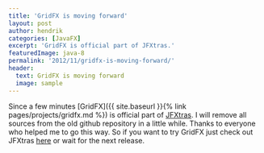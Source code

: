 ```yaml
---
title: 'GridFX is moving forward'
layout: post
author: hendrik
categories: [JavaFX]
excerpt: 'GridFX is official part of JFXtras.'
featuredImage: java-8
permalink: '2012/11/gridfx-is-moving-forward/'
header:
  text: GridFX is moving forward
  image: sample
---
```

Since a few minutes [GridFX]({{ site.baseurl }}{% link pages/projects/gridfx.md %}) is official part of [JFXtras](http://jfxtras.org). I will remove all sources from the old github repository in a little while. Thanks to everyone who helped me to go this way. So if you want to try GridFX just check out JFXtras [here](https://github.com/JFXtras/jfxtras-labs) or wait for the next release.
